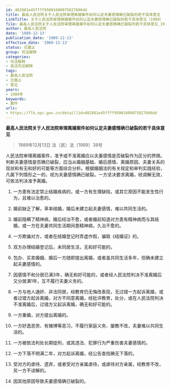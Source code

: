 ```yaml
---
id: 402881e45ffff95001600075827606dd
title: 最高人民法院关于人民法院审理离婚案件如何认定夫妻感情确已破裂的若干具体意见
LinkTitle: 关于人民法院审理离婚案件如何认定夫妻感情确已破裂的若干具体意见（1989）
file: 最高人民法院关于人民法院审理离婚案件如何认定夫妻感情确已破裂的若干具体意见_19891213_402881e45ffff95001600075827606dd.docx
author: 最高人民法院
date: '1989-12-13'
publication_date: '1989-12-13'
effective_date: '1989-12-13'
status: 已废止
group: 司法解释
categories:
- 司法解释
- 高法司法解释
tags:
- 最高人民法院
- 已废止
- 意见
years:
- 1989年
keywords:
- 案件
urls:
- https://flk.npc.gov.cn/detail?id=402881e45ffff95001600075827606dd
---
```


**最高人民法院关于人民法院审理离婚案件如何认定夫妻感情确已破裂的若干具体意见**

> 1989年12月13日 法〔民〕法〔1989〕38号

人民法院审理离婚案件，准予或不准离婚应以夫妻感情是否破裂作为区分的界限。判断夫妻感情是否确已破裂，应当从婚姻基础、婚后感情、离婚原因、夫妻关系的现状和有无和好的可能等方面综合分析。根据婚姻法的有关规定和审判实践经验，凡属下列情形之一的，视为夫妻感情确已破裂。一方坚决要求离婚，经调解无效，可依法判决准予离婚。

1. 一方患有法定禁止结婚疾病的，或一方有生理缺陷，或其它原因不能发生性行为，且难以治愈的。

2. 婚前缺乏了解，草率结婚，婚后未建立起夫妻感情，难以共同生活的。

3. 婚前隐瞒了精神病，婚后经治不愈，或者婚前知道对方患有精神病而与其结婚，或一方在夫妻共同生活期间患精神病，久治不愈的。

4. 一方欺骗对方，或者在结婚登记时弄虚作假，骗取《结婚证》的。

5. 双方办理结婚登记后，未同居生活，无和好可能的。

6. 包办、买卖婚姻、婚后一方随即提出离婚，或者虽共同生活多年，但确未建立起夫妻感情的。

7. 因感情不和分居已满3年，确无和好可能的，或者经人民法院判决不准离婚后又分居满1年，互不履行夫妻义务的。

8. 一方与他人通奸、非法同居，经教育仍无悔改表现，无过错一方起诉离婚，或者过错方起诉离婚，对方不同意离婚，经批评教育，处分，或在人民法院判决不准离婚后，过错方又起诉离婚，确无和好可能的。

9. 一方重婚，对方提出离婚的。

10. 一方好逸恶劳、有赌博等恶习，不履行家庭义务、屡教不改，夫妻难以共同生活的。

11. 一方被依法判处长期徒刑，或其违法、犯罪行为严重伤害夫妻感情的。

12. 一方下落不明满二年，对方起诉离婚，经公告查找确无下落的。

13. 受对方的虐待、遗弃，或者受对方亲属虐待，或虐待对方亲属，经教育不改，另一方不谅解的。

14. 因其他原因导致夫妻感情确已破裂的。
